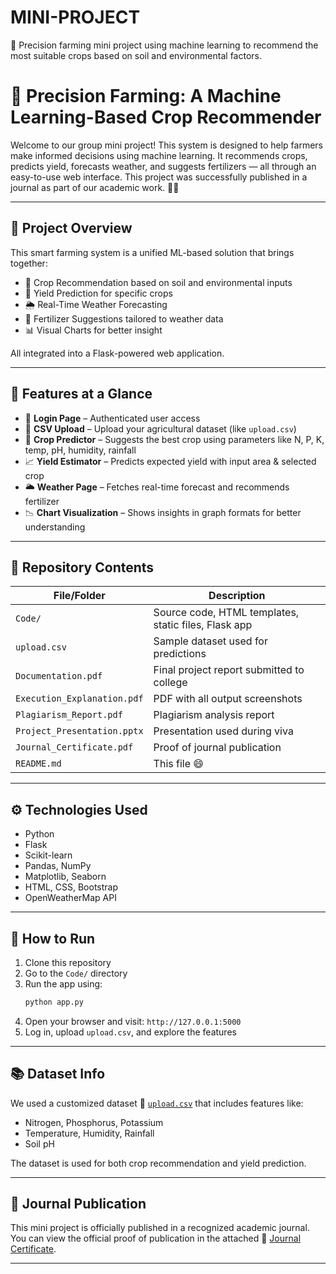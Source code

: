 # MINI-PROJECT
🤖 Precision farming mini project using machine learning to recommend the most suitable crops based on soil and environmental factors.

# 🌾 Precision Farming: A Machine Learning-Based Crop Recommender

Welcome to our group mini project! This system is designed to help farmers make informed decisions using machine learning. It recommends crops, predicts yield, forecasts weather, and suggests fertilizers — all through an easy-to-use web interface. This project was successfully published in a journal as part of our academic work. 📘✨

---

## 📌 Project Overview

This smart farming system is a unified ML-based solution that brings together:
- 🌱 Crop Recommendation based on soil and environmental inputs
- 🌾 Yield Prediction for specific crops
- 🌦️ Real-Time Weather Forecasting
- 💊 Fertilizer Suggestions tailored to weather data
- 📊 Visual Charts for better insight

All integrated into a Flask-powered web application.

---

## 🧠 Features at a Glance

- 🔐 **Login Page** – Authenticated user access
- 📁 **CSV Upload** – Upload your agricultural dataset (like `upload.csv`)
- 🌿 **Crop Predictor** – Suggests the best crop using parameters like N, P, K, temp, pH, humidity, rainfall
- 📈 **Yield Estimator** – Predicts expected yield with input area & selected crop
- 🌥️ **Weather Page** – Fetches real-time forecast and recommends fertilizer
- 📉 **Chart Visualization** – Shows insights in graph formats for better understanding

---

## 📂 Repository Contents

| File/Folder                        | Description |
|-----------------------------------|-------------|
| `Code/`                            | Source code, HTML templates, static files, Flask app |
| `upload.csv`                      | Sample dataset used for predictions |
| `Documentation.pdf`               | Final project report submitted to college |
| `Execution_Explanation.pdf`       | PDF with all output screenshots |
| `Plagiarism_Report.pdf`           | Plagiarism analysis report |
| `Project_Presentation.pptx`       | Presentation used during viva |
| `Journal_Certificate.pdf`         | Proof of journal publication |
| `README.md`                       | This file 😄 |

---

## ⚙️ Technologies Used

- Python
- Flask
- Scikit-learn
- Pandas, NumPy
- Matplotlib, Seaborn
- HTML, CSS, Bootstrap
- OpenWeatherMap API

---

## 🚀 How to Run

1. Clone this repository
2. Go to the `Code/` directory
3. Run the app using:
   ```bash
   python app.py
   ```
4. Open your browser and visit: `http://127.0.0.1:5000`
5. Log in, upload `upload.csv`, and explore the features

---

## 📚 Dataset Info

We used a customized dataset 📄 [`upload.csv`](./CODE/upload.csv) that includes features like:
- Nitrogen, Phosphorus, Potassium
- Temperature, Humidity, Rainfall
- Soil pH

The dataset is used for both crop recommendation and yield prediction.

---

## 🏅 Journal Publication

This mini project is officially published in a recognized academic journal. You can view the official proof of publication in the attached 📄 [Journal Certificate](./DOCUMENTS/Journal_Certificate.pdf).

---







